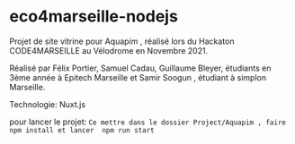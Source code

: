 # eco4marseille-nodejs
Projet de site vitrine pour Aquapim , réalisé lors du Hackaton CODE4MARSEILLE au Vélodrome en Novembre 2021.

Réalisé par Félix Portier, Samuel Cadau, Guillaume Bleyer, étudiants en 3ème année à Epitech Marseille et Samir Soogun , étudiant à simplon Marseille.

Technologie: Nuxt.js

pour lancer le projet: ``` Ce mettre dans le dossier Project/Aquapim ,
                            faire npm install
                          et lancer  npm run start ```
